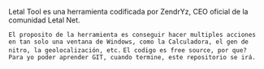 Letal Tool es una herramienta codificada por ZendrYz, CEO oficial de la comunidad Letal Net.

`El proposito de la herramienta es conseguir hacer multiples acciones en tan solo una ventana de Windows, como la Calculadora, el gen de nitro, la geolocalización, etc.`
`El codigo es free source, por que? Para yo poder aprender GIT, cuando termine, este repositorio se irá.`
